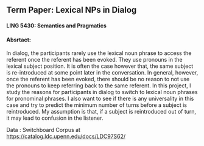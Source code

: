 ## Term Paper: Lexical NPs in Dialog

#### LING 5430: Semantics and Pragmatics

#### Absrtact: 
In dialog, the participants rarely use the lexical noun phrase to access the referent once the referent has been evoked. They use pronouns in the lexical subject position. It is often the case however that, the same subject is re-introduced at some point later in the conversation. In general, however, once the referent has been evoked, there should be no reason to not use the pronouns to keep referring back to the same referent. 
In this project, I study the reasons for participants in dialog to switch to lexical noun phrases for pronominal phrases. I also want to see if there is any universality in this case and try to predict the minimum number of turns before a subject is reintroduced. My assumption is that, if a subject is reintroduced out of turn, it may lead to confusion in the listener.

Data : Switchboard Corpus at https://catalog.ldc.upenn.edu/docs/LDC97S62/

